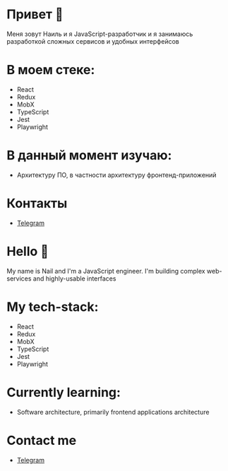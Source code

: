 # Привет 👋

Меня зовут Наиль и я JavaScript-разработчик и я занимаюсь разработкой сложных сервисов и удобных интерфейсов

# В моем стеке: 
* React
* Redux
* MobX
* TypeScript
* Jest
* Playwright

# В данный момент изучаю: 
* Архитектуру ПО, в частности архитектуру фронтенд-приложений

# Контакты
* [Telegram](https://t.me/badiullinnail)

<!--
**NeiruBugz/NeiruBugz** is a ✨ _special_ ✨ repository because its `README.md` (this file) appears on your GitHub profile.

Here are some ideas to get you started:

- 🔭 I’m currently working on ...
- 🌱 I’m currently learning ...
- 👯 I’m looking to collaborate on ...
- 🤔 I’m looking for help with ...
- 💬 Ask me about ...
- 📫 How to reach me: ...
- 😄 Pronouns: ...
- ⚡ Fun fact: ...
-->

# Hello 👋

My name is Nail and I'm a JavaScript engineer. I'm building complex web-services and highly-usable interfaces

# My tech-stack:
* React
* Redux
* MobX
* TypeScript
* Jest
* Playwright

# Currently learning:
* Software architecture, primarily frontend applications architecture

# Contact me
* [Telegram](https://t.me/badiullinnail)
